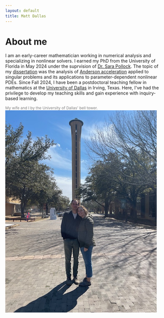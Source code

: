 ```yaml
---
layout: default
title: Matt Dallas 
---
```


# About me

I am an early-career mathematician working in numerical analysis and 
specializing in nonlinear solvers. I earned 
my PhD from the University of Florida in May 2024 under the suprvision of 
[Dr. Sara Pollock](https://people.clas.ufl.edu/spollock/). The topic of my 
[dissertation](https://ufdc.ufl.edu/en/UFE0060881/00001/pdf) was the analysis of [Anderson acceleration](https://en.wikipedia.org/wiki/Anderson_acceleration) applied to singular problems and its applications to 
parameter-dependent nonlinear PDEs. Since Fall 2024, I have been a postdoctoral teaching fellow in mathematics at the [University of Dallas](https://udallas.edu/) in Irving, Texas. Here, I've had the privilege to develop my teaching skills and gain experience with inquiry-based learning. 

<p style="font-size: 12px; color: gray; margin-bottom: 0px; margin-top; 0px">My wife and I by the University of Dallas' bell tower.</p>
<img src="photos/mandm.jpg" class="responsive-img">

<!-- width="295" height="345" -->  


